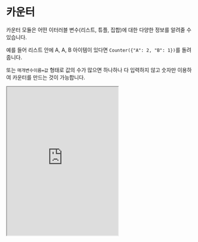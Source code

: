 # 카운터

카운터 모듈은 어떤 이터러블 변수(리스트, 튜플, 집합)에 대한 다양한 정보를 알려줄 수 있습니다.

예를 들어 리스트 안에 A, A, B 아이템이 있다면 `Counter({"A": 2, "B": 1})`를 돌려줍니다.

또는 `매개변수이름=값` 형태로 값의 수가 많으면 하나하나 다 입력하지 않고 숫자만 이용하여 카운터를 만드는 것이 가능합니다.

<iframe
  loading="lazy" title="Python Playground" src="https://trinket.io/embed/python3/da3dfe80d1" height="400" />

## 글로벌 카운터

카운터를 글로벌 변수로 삼아 계속 업데이트하는 것이 가능합니다.

업데이트하면 새롭게 원래 카운트하는 이터러블에 값을 더합니다.

업데이트는 `update()` 메서드를 사용합니다.

<iframe
  loading="lazy" title="Python Playground" src="https://trinket.io/embed/python3/1784ae1aca" height="400" />

## 카운터 아이템

카운터를 계속 업데이트하다 보면 카운터 아이템의 값을 다시 찾아야 하는 경우가 종종 있습니다.

카운터의 아이템은 `elements()`라는 메서드를 이용할 수 있습니다.

<iframe
  loading="lazy" title="Python Playground" src="https://trinket.io/embed/python3/6776498f90" height="400" />

## 카운터 가장 흔한 값

카운터에서 가장 흔히 나오는 값을 찾으려면 `most_common()` 메서드를 사용하고 매개변수로 숫자를 입력하여 그 수 만큼 가장 흔한 아이템을 찾을 수 있습니다.

<iframe
  loading="lazy" title="Python Playground" src="https://trinket.io/embed/python3/f918534c52" height="400" />

## 카운터 값 빼기

카운터 2개로 값을 빼서 새로운 카운터를 저장할 수 있습니다.

하지만 어떤 아이템의 수가 음의 정수가 될 수 있습니다.

물건이 0보다 적게 있다는 것이 말은 되지 않지만 파이썬 카운터에서는 가능합니다.

```py
a = Counter(a = 4, b = 5)
b = Counter(a = 6, b = 9)
print(a.subtract(b))
```
